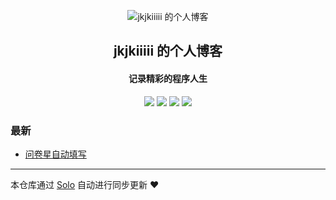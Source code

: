 <p align="center"><img alt="jkjkiiiii 的个人博客" src="https://static.b3log.org/images/brand/solo-32.png"></p><h2 align="center">
jkjkiiiii 的个人博客
</h2>

<h4 align="center">记录精彩的程序人生</h4>
<p align="center"><a title="jkjkiiiii 的个人博客" target="_blank" href="https://github.com/jkjkiiiii/solo-blog"><img src="https://img.shields.io/github/last-commit/jkjkiiiii/solo-blog.svg?style=flat-square&color=FF9900"></a>
<a title="GitHub repo size in bytes" target="_blank" href="https://github.com/jkjkiiiii/solo-blog"><img src="https://img.shields.io/github/repo-size/jkjkiiiii/solo-blog.svg?style=flat-square"></a>
<a title="Solo Version" target="_blank" href="https://github.com/b3log/solo/releases"><img src="https://img.shields.io/badge/solo-3.6.6-f1e05a.svg?style=flat-square&color=blueviolet"></a>
<a title="Hits" target="_blank" href="https://github.com/b3log/hits"><img src="https://hits.b3log.org/jkjkiiiii/solo-blog.svg"></a></p>

### 最新

* [问卷星自动填写](https://www.kuzetga.cn/articles/2019/11/16/1573897806857.html)



---

本仓库通过 [Solo](https://github.com/b3log/solo) 自动进行同步更新 ❤️ 